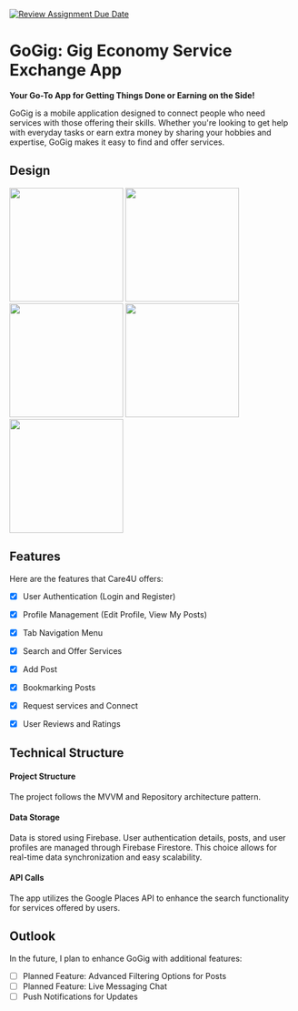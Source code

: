 [![Review Assignment Due Date](https://classroom.github.com/assets/deadline-readme-button-22041afd0340ce965d47ae6ef1cefeee28c7c493a6346c4f15d667ab976d596c.svg)](https://classroom.github.com/a/lf0EMZwr)

# GoGig: Gig Economy Service Exchange App

**Your Go-To App for Getting Things Done or Earning on the Side!**

GoGig is a mobile application designed to connect people who need services with those offering their skills. Whether you're looking to get help with everyday tasks or earn extra money by sharing your hobbies and expertise, GoGig makes it easy to find and offer services.

## Design
<p>
 <img src="./Assets/home.png" width="200">
  <img src="./Assets/inbox.png" width="200">
  <img src="./Assets/filter.png" width="200">
   <img src="./Assets/postDetails.png" width="200">
  <img src="./Assets/requestDetails.png" width="200">
</p>

## Features
Here are the features that Care4U offers:

- [x] User Authentication (Login and Register)
- [x] Profile Management (Edit Profile, View My Posts)
- [x] Tab Navigation Menu
- [x] Search and Offer Services
- [x] Add Post 
- [x] Bookmarking Posts
- [x] Request services and Connect
- [x] User Reviews and Ratings


## Technical Structure

#### Project Structure
The project follows the MVVM and Repository architecture pattern. 

#### Data Storage
Data is stored using Firebase. User authentication details, posts, and user profiles are managed through Firebase Firestore. This choice allows for real-time data synchronization and easy scalability.

#### API Calls
The app utilizes the Google Places API to enhance the search functionality for services offered by users.


## Outlook
In the future, I plan to enhance GoGig with additional features:

- [ ] Planned Feature: Advanced Filtering Options for Posts
- [ ] Planned Feature: Live Messaging Chat
- [ ] Push Notifications for Updates 
